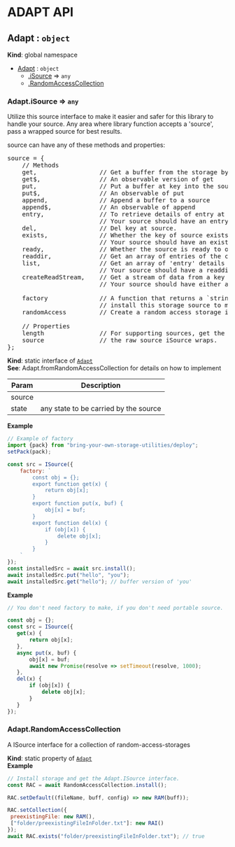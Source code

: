 
# ADAPT API

<a name="Adapt"></a>

## Adapt : <code>object</code>
**Kind**: global namespace  

* [Adapt](#Adapt) : <code>object</code>
    * [.iSource](#Adapt.iSource) ⇒ <code>any</code>
    * [.RandomAccessCollection](#Adapt.RandomAccessCollection)

<a name="Adapt.iSource"></a>

### Adapt.iSource ⇒ <code>any</code>
Utilize this source interface to make it easier and safer for this library to handle your
source. Any area where library function accepts a 'source', pass a wrapped source for best
results.

source can have any of these methods and properties:
<pre>
source = {
    // Methods
    get,                 // Get a buffer from the storage by key.
    get$,                // An observable version of get
    put,                 // Put a buffer at key into the source
    put$,                // An observable of put
    append,              // Append a buffer to a source
    append$,             // An observable of append
    entry,               // To retrieve details of entry at key of source
                         // Your source should have an entry or get function to work
    del,                 // Del key at source.
    exists,              // Whether the key of source exists
                         // Your source should have an exists, entry, or get function for exists to work.
    ready,               // Whether the source is ready to operate.
    readdir,             // Get an array of entries of the cwd of source
    list,                // Get an array of 'entry' details of the cwd of source
                         // Your source should have a readdir function/generator/observable
    createReadStream,    // Get a stream of data from a key of source.
                         // Your source should have either a get or a native createReadStream(fileName, config)

    factory              // A function that returns a `string module` that defines how to
                         // install this storage source to make the source portable.
    randomAccess         // Create a random access storage interface of the iSource.
    
    // Properties
    length               // For supporting sources, get the length. Not fully implemented.
    source               // the raw source iSource wraps.
};
</pre>

**Kind**: static interface of [<code>Adapt</code>](#Adapt)  
**See**: Adapt.fromRandomAccessCollection for details on how to implement  

| Param | Description |
| --- | --- |
| source |  |
| state | any state to be carried by the source |

**Example**  
```js
// Example of factory
import {pack} from "bring-your-own-storage-utilities/deploy";
setPack(pack);

const src = ISource({
    factory: `
        const obj = {};
        export function get(x) {
            return obj[x];
        }
        export function put(x, buf) {
            obj[x] = buf;
        }
        export function del(x) {
            if (obj[x]) {
                delete obj[x];
            }
        }
    `
});
const installedSrc = await src.install();
await installedSrc.put("hello", "you");
await installedSrc.get("hello"); // buffer version of 'you'
```
**Example**  
```js
// You don't need factory to make, if you don't need portable source.

const obj = {};
const src = ISource({
   get(x) {
       return obj[x];
   },
   async put(x, buf) {
       obj[x] = buf;
       await new Promise(resolve => setTimeout(resolve, 1000);
   },
   del(x) {
       if (obj[x]) {
           delete obj[x];
       }
   }
});
```
<a name="Adapt.RandomAccessCollection"></a>

### Adapt.RandomAccessCollection
A ISource interface for a collection of random-access-storages

**Kind**: static property of [<code>Adapt</code>](#Adapt)  
**Example**  
```js
// Install storage and get the Adapt.ISource interface.
const RAC = await RandomAccessCollection.install();

RAC.setDefault((fileName, buff, config) => new RAM(buff));

RAC.setCollection({
 preexistingFile: new RAM(),
 ["folder/preexistingFileInFolder.txt"]: new RAI()
});
await RAC.exists("folder/preexistingFileInFolder.txt"); // true
```

